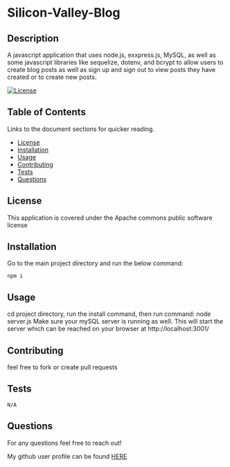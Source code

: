 # Silicon-Valley-Blog

  ## Description

  A javascript application that uses node.js, exxpress.js, MySQL, as well as some javascript libraries like sequelize, dotenv, and bcrypt to allow users to create blog posts as well as sign up and sign out to view posts they have created or to create new posts.

  [![License](https://img.shields.io/badge/License-Apache_2.0-blue.svg)](https://opensource.org/license/apache2-0-php/)
  
  ## Table of Contents
  
  Links to the document sections for quicker reading.
  
  - [License](#license)
  - [Installation](#installation)
  - [Usage](#usage)
  - [Contributing](#contributing)
  - [Tests](#tests)
  - [Questions](#questions)

## License
This application is covered under the Apache commons public software license
  
  ## Installation
  Go to the main project directory and run the below command:


  ```
  npm i
  ```
  
  ## Usage
  
  cd project directory, run the install command, then run command: node server.js
  Make sure your mySQL server is running as well.
  This will start the server which can be reached on your browser at http://localhost:3001/

  
  ## Contributing

  feel free to fork or create pull requests
    
  ## Tests

  ```
  N/A
  ```

  ## Questions

  For any questions feel free to reach out!

  My github user profile can be found [HERE](https://github.com/gosem01)

